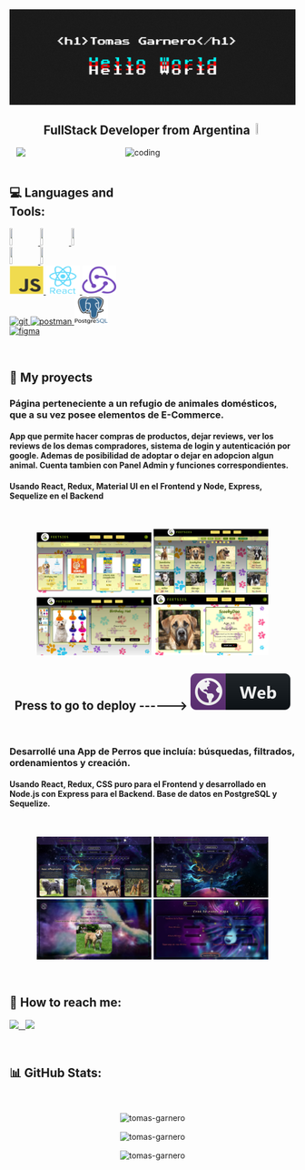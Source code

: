 <img src="./assets/Banner.png">

<h2 align="center">
    FullStack Developer from Argentina 
    <img src="https://user-images.githubusercontent.com/66394285/192325771-fd7c576f-5a3b-4f36-bce3-69c3d9b60ed4.gif" width="3%" height="3%">
</h2>

&nbsp;&nbsp;
[![](https://visitcount.itsvg.in/api?id=Tomas-Garnero&label=Profile%20Views&color=6&icon=0&pretty=true)](https://visitcount.itsvg.in)
<img align="right" alt="coding" width="300px" height="300px" src="https://codersboot.com/wp-content/uploads/2022/01/39998-web-development.gif" />
<br />
<br />
## 💻 Languages and Tools:

<p align="left"> 
    <a href="https://www.w3.org/html/" target="_blank" rel="noreferrer"> 
        <img width="10%" height="30px" src="https://img.shields.io/badge/html5-%23E34F26.svg?style=for-the-badge&logo=html5&logoColor=white" />
    </a>
    <a href="https://www.w3schools.com/css/" target="_blank" rel="noreferrer">
        <img width="10%" height="30px" src="https://img.shields.io/badge/css3-%231572B6.svg?style=for-the-badge&logo=css3&logoColor=white" />
    </a>
    <a href="https://nodejs.org" target="_blank" rel="noreferrer">
        <img width="10%" height="30px"  src="https://img.shields.io/badge/node.js-6DA55F?style=for-the-badge&logo=node.js&logoColor=white" />
    </a>
    <a href="https://expressjs.com" target="_blank" rel="noreferrer">
        <img width="10%" height="30px"  src="https://img.shields.io/badge/express.js-%23404d59.svg?style=for-the-badge&logo=express&logoColor=%2361DAFB" />
    </a>
    <a href="https://www.mysql.com/" target="_blank" rel="noreferrer">
        <img width="10%" height="30px" src="https://img.shields.io/badge/mysql-%2300f.svg?style=for-the-badge&logo=mysql&logoColor=white" />
    </a> 
    <br />
    <a href="https://developer.mozilla.org/en-US/docs/Web/JavaScript" target="_blank" rel="noreferrer"> 
        <img src="https://raw.githubusercontent.com/devicons/devicon/master/icons/javascript/javascript-original.svg" alt="javascript" width="60" height="50" />           </a> 
    <a href="https://reactjs.org/" target="_blank" rel="noreferrer"> 
        <img src="https://raw.githubusercontent.com/devicons/devicon/master/icons/react/react-original-wordmark.svg" alt="react" width="60" height="50" /> 
    </a> 
    <a href="https://redux.js.org" target="_blank" rel="noreferrer"> 
        <img src="https://raw.githubusercontent.com/devicons/devicon/master/icons/redux/redux-original.svg" alt="redux" width="60" height="50" /> 
    </a> 
    <a href="https://git-scm.com/" target="_blank" rel="noreferrer"> 
        <img src="https://www.vectorlogo.zone/logos/git-scm/git-scm-icon.svg" alt="git" width="60" height="50" /> 
    </a> 
    <a href="https://postman.com" target="_blank" rel="noreferrer"> 
        <img src="https://www.vectorlogo.zone/logos/getpostman/getpostman-icon.svg" alt="postman" width="50" height="50" /> 
    </a>
    <a href="https://www.postgresql.org" target="_blank" rel="noreferrer"> 
        <img src="https://raw.githubusercontent.com/devicons/devicon/master/icons/postgresql/postgresql-original-wordmark.svg" alt="postgresql" width="60"                      height="50" /> 
    </a> 
    <a href="https://www.figma.com/" target="_blank" rel="noreferrer"> 
        <img src="https://www.vectorlogo.zone/logos/figma/figma-icon.svg" alt="figma" width="60" height="50" /> 
    </a>
</p>

&nbsp;

## :pushpin: My proyects

### Página perteneciente a un refugio de animales domésticos, que a su vez posee elementos de E-Commerce. 
#### App que permite hacer compras de productos, dejar reviews, ver los reviews de los demas compradores, sistema de login y autenticación por google. Ademas de posibilidad de adoptar o dejar en adopcion algun animal. Cuenta tambien con Panel Admin y funciones correspondientes.
#### Usando React, Redux, Material UI en el Frontend  y Node, Express, Sequelize en el Backend
<br />
<center>
    <p>
        <a><img src="./assets/Img1FeetSies.png" width="40%"></a>
        <a><img src="./assets/Img2FeetSies.png" width="40%"></a>
        <a><img src="./assets/Img3FeetSies.png" width="40%"></a>
        <a><img src="./assets/Img4FeetSies.png" width="40%"></a>
    </p> 
</center>
<center>
    <h2 align="center">
        Press to go to deploy ------>
        <a align="center" href="https://pfgrupo3.vercel.app">
            <img src="https://github.com/MikeCodesDotNET/ColoredBadges/raw/master/svg/dev/misc/web.svg" />
        </a>
    </h2>
</center>

&nbsp; 

### Desarrollé una App de Perros que incluía: búsquedas, filtrados, ordenamientos y creación.
#### Usando React, Redux, CSS puro para el Frontend y desarrollado en Node.js con Express para el Backend. Base de datos en PostgreSQL y Sequelize.
<br/>
<center>
    <p>
        <a><img src="./assets/Img1Dogs.png" width="40%"></a>
        <a><img src="./assets/Img2Dogs.png" width="40%"></a>
        <a><img src="./assets/Img3Dogs.png" width="40%"></a>
        <a><img src="./assets/Img4Dogs.png" width="40%"></a>
    </p>
</center>

&nbsp;

## :paperclip: How to reach me:
<span >
<a href="https://www.linkedin.com/in/tomas-garnero/" target="_blank" ><img src="https://img.shields.io/badge/LinkedIn-0A66C2.svg?style=for-the-badge&logo=LinkedIn&logoColor=white"> &nbsp;
<a href="mailto:tomygarnero9429@gmail.com" ><img src="https://img.shields.io/badge/Gmail-EA4335.svg?style=for-the-badge&logo=Gmail&logoColor=white">
</span></a>

&nbsp;
    
## 📊 GitHub Stats:
<br/>
<p align="center">
    <img align="center" src="https://github-readme-stats.vercel.app/api/top-langs?username=tomas-garnero&show_icons=true&locale=en&layout=compact" alt="tomas-garnero"     />
</p>
<p align="center">
    <img align="center" src="https://github-readme-stats.vercel.app/api?username=tomas-garnero&show_icons=true&locale=en" alt="tomas-garnero" />  
</p>
<p align="center">
    <img align="center" src="https://github-readme-streak-stats.herokuapp.com/?user=tomas-garnero&" alt="tomas-garnero" />
</p>

